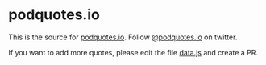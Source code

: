 # podquotes.io

This is the source for [podquotes.io](https://podquotes.io). Follow [@podquotes.io](https://twitter.com/podquotesio) on twitter.

If you want to add more quotes, please edit the file [data.js](src/data/data.js) and create a PR.
